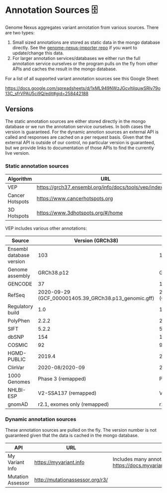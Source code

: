 # Annotation Sources 🗄️
Genome Nexus aggregates variant annotation from various sources. There are two types:

1. Small sized annotations are stored as static data in the mongo database
directly. See the [genome-nexus-importer repo](https://github.com/genome-nexus/genome-nexus-importer) if you want to
update/change this data.
2. For larger annotation services/databases we either run the full annotation
service ourselves or the program pulls on the fly from other APIs and caches
the result in the mongo database.

For a list of all supported variant annotation sources see this Google Sheet:

https://docs.google.com/spreadsheets/d/1xML949NWzJGcvltjlquwSRIv79o13C_sfrVPAU5ci9Q/edit#gid=258442188

## Versions

The static annotation sources are either stored directly in the mongo database
or we run the annotation service ourselves. In both cases the version is
guaranteed. For the dynamic annotion sources an external API is called and
responses are cached on a per request basis. Given that the external API is
outside of our control, no particular version is guaranteed, but we provide
links to documentation of those APIs to find the currently live version.

### Static annotation sources

Algorithm | URL | Version
--- | --- | ---
VEP | https://grch37.ensembl.org/info/docs/tools/vep/index.html | grch37
Cancer Hotspots | https://www.cancerhotspots.org | From paper
3D Hotspots | https://www.3dhotspots.org/#/home | From paper


VEP includes various other annotations:

Source | Version (GRCh38) | Version (GRCh37)
--- | --- | ---
Ensembl database version | 103 | 103
Genome assembly | GRCh38.p12 | GRCh37.p13
GENCODE | 37 | 19
RefSeq | 2020-09-29 (GCF_000001405.39_GRCh38.p13_genomic.gff) | 2019-11-01 (GCF_000001405.25_GRCh37.p13_genomic.gff)
Regulatory build | 1.0 | 1.0
PolyPhen | 2.2.2 | 2.2.2
SIFT | 5.2.2 | 5.2.2
dbSNP | 154 | 153
COSMIC | 92 | 90
HGMD-PUBLIC | 2019.4 | 2019.4
ClinVar | 	2020-08/2020-09 | 	2019-12
1000 Genomes | Phase 3 (remapped) | Phase 3
NHLBI-ESP | V2-SSA137 (remapped) | V2-SSA137
gnomAD | r2.1, exomes only (remapped) | r2.1, exomes only

### Dynamic annotation sources
These annotation sources are pulled on the fly. The version number is not
guaranteed given that the data is cached in the mongo database.

API | URL | Note
--- | --- | ---
My Variant Info | https://myvariant.info | Includes many annotation sources, see https://docs.myvariant.info/en/latest/doc/data.html
Mutation Assessor | http://mutationassessor.org/r3/

